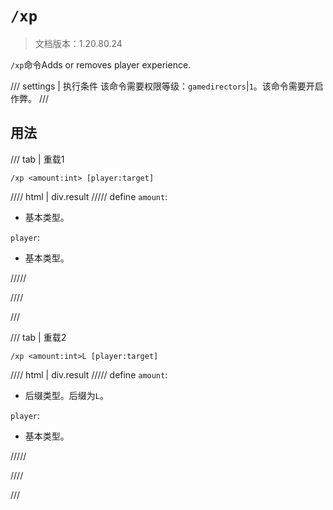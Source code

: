 # `/xp`

> 文档版本：1.20.80.24

`/xp`命令Adds or removes player experience.

/// settings | 执行条件
该命令需要权限等级：`gamedirectors`|`1`。该命令需要开启作弊。
///

## 用法

/// tab | 重载1
```mcfunction
/xp <amount:int> [player:target]
```

//// html | div.result
///// define
`amount`: <!-- md:samp int -->

- 基本类型。

`player`: <!-- md:samp target -->

- 基本类型。


/////

////

///

/// tab | 重载2
```mcfunction
/xp <amount:int>L [player:target]
```

//// html | div.result
///// define
`amount`: <!-- md:samp l -->

- 后缀类型。后缀为`L`。

`player`: <!-- md:samp target -->

- 基本类型。


/////

////

///
